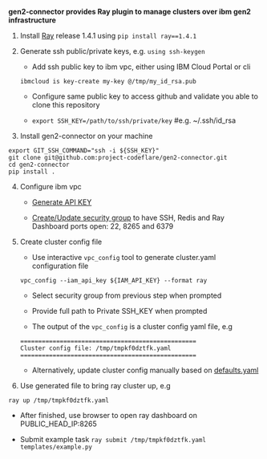 **gen2-connector provides Ray plugin to manage clusters over ibm gen2 infrastructure**

1. Install [Ray](https://github.com/ray-project/ray) release 1.4.1 using `pip install ray==1.4.1`

2. Generate ssh public/private keys, e.g. `using ssh-keygen`

    * Add ssh public key to ibm vpc, either using IBM Cloud Portal or cli
    
    ```
    ibmcloud is key-create my-key @/tmp/my_id_rsa.pub
    ```

    * Configure same public key to access github and validate you able to clone this repository

    * `export SSH_KEY=/path/to/ssh/private/key` #e.g. ~/.ssh/id_rsa

3. Install gen2-connector on your machine

```
export GIT_SSH_COMMAND="ssh -i ${SSH_KEY}"
git clone git@github.com:project-codeflare/gen2-connector.git
cd gen2-connector
pip install .
```

4. Configure ibm vpc
    * [Generate API KEY](https://www.ibm.com/docs/en/spectrumvirtualizecl/8.1.3?topic=installing-creating-api-key)

    * [Create/Update security group](https://cloud.ibm.com/docs/vpc?topic=vpc-configuring-the-security-group) to have SSH, Redis and Ray Dashboard ports open: 22, 8265 and 6379

5. Create cluster config file

    * Use interactive `vpc_config` tool to generate cluster.yaml configuration file
    ```
    vpc_config --iam_api_key ${IAM_API_KEY} --format ray
    ```
    
    * Select security group from previous step when prompted

    * Provide full path to Private SSH_KEY when prompted 

    * The output of the `vpc_config` is a cluster config yaml file, e.g
    ```
    =================================================
    Cluster config file: /tmp/tmpkf0dztfk.yaml
    =================================================
    ```

    * Alternatively, update cluster config manually based on [defaults.yaml](templates/defaults.yaml)
    
6. Use generated file to bring ray cluster up, e.g

```ray up /tmp/tmpkf0dztfk.yaml```

* After finished, use browser to open ray dashboard on PUBLIC_HEAD_IP:8265

* Submit example task `ray submit /tmp/tmpkf0dztfk.yaml templates/example.py`
